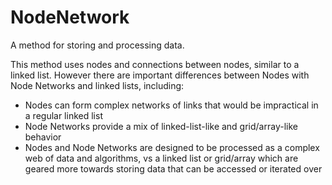# NodeNetwork #

A method for storing and processing data.

This method uses nodes and connections between nodes, similar to a linked list.  However there are important differences between Nodes with Node Networks and linked lists, including:

- Nodes can form complex networks of links that would be impractical in a regular linked list
- Node Networks provide a mix of linked-list-like and grid/array-like behavior
- Nodes and Node Networks are designed to be processed as a complex web of data and algorithms, vs a linked list or grid/array which are geared more towards storing data that can be accessed or iterated over